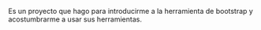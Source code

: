 Es un proyecto que hago para introducirme a la herramienta de bootstrap y acostumbrarme a usar sus herramientas.
